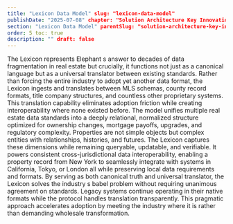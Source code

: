```yaml
---
title: "Lexicon Data Model" slug: "lexicon-data-model"
publishDate: "2025-07-08" chapter: "Solution Architecture Key Innovations"
section: "Lexicon Data Model" parentSlug: "solution-architecture-key-innovations"
order: 5 toc: true
description: "" draft: false
---
```

The Lexicon represents Elephant s answer to decades of data fragmentation in real estate but crucially, it functions not just as a canonical language but as a universal translator between existing standards. Rather than forcing the entire industry to adopt yet another data format, the Lexicon ingests and translates between MLS schemas, county record formats, title company structures, and countless other proprietary systems. This translation capability eliminates adoption friction while creating interoperability where none existed before.
The model unifies multiple real estate data standards into a deeply relational, normalized structure optimized for ownership changes, mortgage payoffs, upgrades, and regulatory complexity. Properties are not simple objects but complex entities with relationships, histories, and futures. The Lexicon captures these dimensions while remaining queryable, updatable, and verifiable. It powers consistent cross-jurisdictional data interoperability, enabling a property record from New York to seamlessly integrate with systems in California, Tokyo, or London all while preserving local data requirements and formats.
By serving as both canonical truth and universal translator, the Lexicon solves the industry s babel problem without requiring unanimous agreement on standards. Legacy systems continue operating in their native formats while the protocol handles translation transparently. This pragmatic approach accelerates adoption by meeting the industry where it is rather than demanding wholesale transformation.